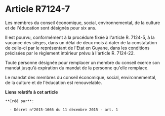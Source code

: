 # Article R7124-7

Les membres du conseil économique, social, environnemental, de la culture et de l'éducation sont désignés pour six ans. 

Il est pourvu, conformément à la procédure fixée à l'article R. 7124-5, à la vacance des sièges, dans un délai de deux mois à
dater de la constatation de celle-ci par le représentant de l'Etat en Guyane, dans les conditions précisées par le règlement
intérieur prévu à l'article R. 7124-22. 

Toute personne désignée pour remplacer un membre du conseil exerce son mandat jusqu'à expiration du mandat de la personne
qu'elle remplace. 

Le mandat des membres du conseil économique, social, environnemental, de la culture et de l'éducation est renouvelable.

**Liens relatifs à cet article**

	**Créé par**:

	  - Décret n°2015-1666 du 11 décembre 2015 - art. 1
